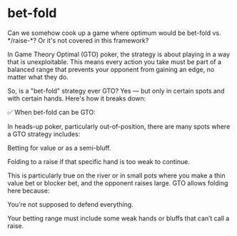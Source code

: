 # bet-fold

Can we somehow cook up a game where optimum would be bet-fold vs. \*/raise-\*? Or it's not covered in this framework?

In Game Theory Optimal (GTO) poker, the strategy is about playing in a way that is unexploitable. This means every action you take must be part of a balanced range that prevents your opponent from gaining an edge, no matter what they do.

So, is a "bet-fold" strategy ever GTO?
Yes — but only in certain spots and with certain hands. Here's how it breaks down:

✅ When bet-fold can be GTO:

In heads-up poker, particularly out-of-position, there are many spots where a GTO strategy includes:

Betting for value or as a semi-bluff.

Folding to a raise if that specific hand is too weak to continue.

This is particularly true on the river or in small pots where you make a thin value bet or blocker bet, and the opponent raises large. GTO allows folding here because:

You’re not supposed to defend everything.

Your betting range must include some weak hands or bluffs that can’t call a raise.

